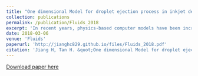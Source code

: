 ```yaml
---
title: "One dimensional Model for droplet ejection process in inkjet devices"
collection: publications
permalink: /publication/Fluids_2018
excerpt: 'In recent years, physics-based computer models have been increasingly applied to design the drop-on-demand (DOD) inkjet devices. The initial design stage for these devices often requires a fast turnaround time of computer models, because it usually involves a massive screening of a large number of design parameters. Thus, in the present study, a 1D model is developed to achieve the fast prediction of droplet ejection process from DOD devices, including the droplet breakup and coalescence. A popular 1D slender-jet method (Egger, 1994) is adopted in this study. The fluid dynamics in the nozzle region is described by a 2D axisymmetric unsteady Poiseuille flow model. Droplet formation and nozzle fluid dynamics are coupled, and hence solved together, to simulate the inkjet droplet ejection. The arbitrary Lagrangian–Eulerian method is employed to solve the governing equations. Numerical methods have been proposed to handle the breakup and coalescence of droplets. The proposed methods are implemented in an in-house developed MATLAB code. A series of validation examples have been carried out to evaluate the accuracy and the robustness of the proposed 1D model. Finally, a case study of the inkjet droplet ejection with different Ohnesorge number (Oh) is presented to demonstrate the capability of the proposed 1D model for DOD inkjet process. Our study has shown that 1D model can significantly reduce the computational time (usually less than one minute) yet with acceptable accuracy, which makes it very useful to explore the large parameter space of inkjet devices in a short amount of time.'
date: 2018-03-06
venue: 'Fluids'
paperurl: 'http://jianghc829.github.io/files/Fluids_2018.pdf'
citation: 'Jiang H, Tan H. &quot;One dimensional Model for droplet ejection process in inkjet devices.&quot; <i>Fluids</i>. 2018, 3(2):28.'
---
```


[Download paper here](http://jianghc829.github.io/files/FLuids_2018.pdf)